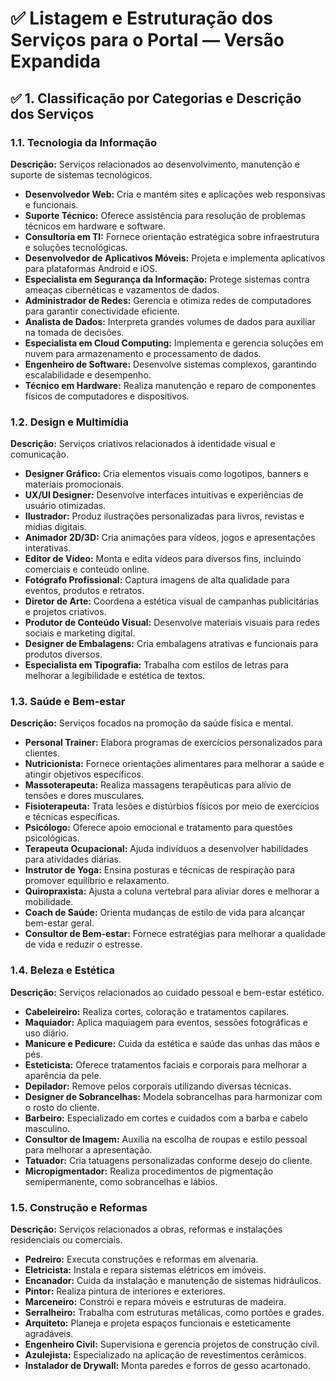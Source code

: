 
# ✅ Listagem e Estruturação dos Serviços para o Portal — Versão Expandida

## ✅ 1. Classificação por Categorias e Descrição dos Serviços

### 1.1. Tecnologia da Informação
**Descrição:** Serviços relacionados ao desenvolvimento, manutenção e suporte de sistemas tecnológicos.

- **Desenvolvedor Web:** Cria e mantém sites e aplicações web responsivas e funcionais.
- **Suporte Técnico:** Oferece assistência para resolução de problemas técnicos em hardware e software.
- **Consultoria em TI:** Fornece orientação estratégica sobre infraestrutura e soluções tecnológicas.
- **Desenvolvedor de Aplicativos Móveis:** Projeta e implementa aplicativos para plataformas Android e iOS.
- **Especialista em Segurança da Informação:** Protege sistemas contra ameaças cibernéticas e vazamentos de dados.
- **Administrador de Redes:** Gerencia e otimiza redes de computadores para garantir conectividade eficiente.
- **Analista de Dados:** Interpreta grandes volumes de dados para auxiliar na tomada de decisões.
- **Especialista em Cloud Computing:** Implementa e gerencia soluções em nuvem para armazenamento e processamento de dados.
- **Engenheiro de Software:** Desenvolve sistemas complexos, garantindo escalabilidade e desempenho.
- **Técnico em Hardware:** Realiza manutenção e reparo de componentes físicos de computadores e dispositivos.

### 1.2. Design e Multimídia
**Descrição:** Serviços criativos relacionados à identidade visual e comunicação.

- **Designer Gráfico:** Cria elementos visuais como logotipos, banners e materiais promocionais.
- **UX/UI Designer:** Desenvolve interfaces intuitivas e experiências de usuário otimizadas.
- **Ilustrador:** Produz ilustrações personalizadas para livros, revistas e mídias digitais.
- **Animador 2D/3D:** Cria animações para vídeos, jogos e apresentações interativas.
- **Editor de Vídeo:** Monta e edita vídeos para diversos fins, incluindo comerciais e conteúdo online.
- **Fotógrafo Profissional:** Captura imagens de alta qualidade para eventos, produtos e retratos.
- **Diretor de Arte:** Coordena a estética visual de campanhas publicitárias e projetos criativos.
- **Produtor de Conteúdo Visual:** Desenvolve materiais visuais para redes sociais e marketing digital.
- **Designer de Embalagens:** Cria embalagens atrativas e funcionais para produtos diversos.
- **Especialista em Tipografia:** Trabalha com estilos de letras para melhorar a legibilidade e estética de textos.

### 1.3. Saúde e Bem-estar
**Descrição:** Serviços focados na promoção da saúde física e mental.

- **Personal Trainer:** Elabora programas de exercícios personalizados para clientes.
- **Nutricionista:** Fornece orientações alimentares para melhorar a saúde e atingir objetivos específicos.
- **Massoterapeuta:** Realiza massagens terapêuticas para alívio de tensões e dores musculares.
- **Fisioterapeuta:** Trata lesões e distúrbios físicos por meio de exercícios e técnicas específicas.
- **Psicólogo:** Oferece apoio emocional e tratamento para questões psicológicas.
- **Terapeuta Ocupacional:** Ajuda indivíduos a desenvolver habilidades para atividades diárias.
- **Instrutor de Yoga:** Ensina posturas e técnicas de respiração para promover equilíbrio e relaxamento.
- **Quiropraxista:** Ajusta a coluna vertebral para aliviar dores e melhorar a mobilidade.
- **Coach de Saúde:** Orienta mudanças de estilo de vida para alcançar bem-estar geral.
- **Consultor de Bem-estar:** Fornece estratégias para melhorar a qualidade de vida e reduzir o estresse.

### 1.4. Beleza e Estética
**Descrição:** Serviços relacionados ao cuidado pessoal e bem-estar estético.

- **Cabeleireiro:** Realiza cortes, coloração e tratamentos capilares.
- **Maquiador:** Aplica maquiagem para eventos, sessões fotográficas e uso diário.
- **Manicure e Pedicure:** Cuida da estética e saúde das unhas das mãos e pés.
- **Esteticista:** Oferece tratamentos faciais e corporais para melhorar a aparência da pele.
- **Depilador:** Remove pelos corporais utilizando diversas técnicas.
- **Designer de Sobrancelhas:** Modela sobrancelhas para harmonizar com o rosto do cliente.
- **Barbeiro:** Especializado em cortes e cuidados com a barba e cabelo masculino.
- **Consultor de Imagem:** Auxilia na escolha de roupas e estilo pessoal para melhorar a apresentação.
- **Tatuador:** Cria tatuagens personalizadas conforme desejo do cliente.
- **Micropigmentador:** Realiza procedimentos de pigmentação semipermanente, como sobrancelhas e lábios.

### 1.5. Construção e Reformas
**Descrição:** Serviços relacionados a obras, reformas e instalações residenciais ou comerciais.

- **Pedreiro:** Executa construções e reformas em alvenaria.
- **Eletricista:** Instala e repara sistemas elétricos em imóveis.
- **Encanador:** Cuida da instalação e manutenção de sistemas hidráulicos.
- **Pintor:** Realiza pintura de interiores e exteriores.
- **Marceneiro:** Constrói e repara móveis e estruturas de madeira.
- **Serralheiro:** Trabalha com estruturas metálicas, como portões e grades.
- **Arquiteto:** Planeja e projeta espaços funcionais e esteticamente agradáveis.
- **Engenheiro Civil:** Supervisiona e gerencia projetos de construção civil.
- **Azulejista:** Especializado na aplicação de revestimentos cerâmicos.
- **Instalador de Drywall:** Monta paredes e forros de gesso acartonado.
